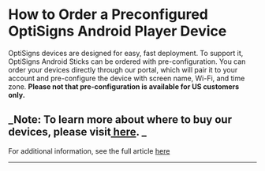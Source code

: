 # How to Order a Preconfigured OptiSigns Android Player Device

OptiSigns devices are designed for easy, fast deployment. To support it, OptiSigns Android Sticks can be ordered with pre-configuration. You can order your devices directly through our portal, which will pair it to your account and pre-configure the device with screen name, Wi-Fi, and time zone. **Please not that pre-configuration is available for US customers only.**

_Note: To learn more about where to buy our devices, please visit[ here](https://support.optisigns.com/hc/en-us/articles/32129032857875). _  
---

For additional information, see the full article [here](https://support.optisigns.com/hc/en-us/articles/31960461758611)

---
